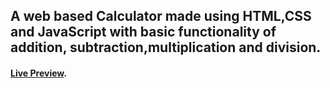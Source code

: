 ## A web based Calculator made using HTML,CSS and JavaScript with basic functionality of addition, subtraction,multiplication and division.
#### [Live Preview](https://aksingh-itdev.github.io/js-Calculator/).
